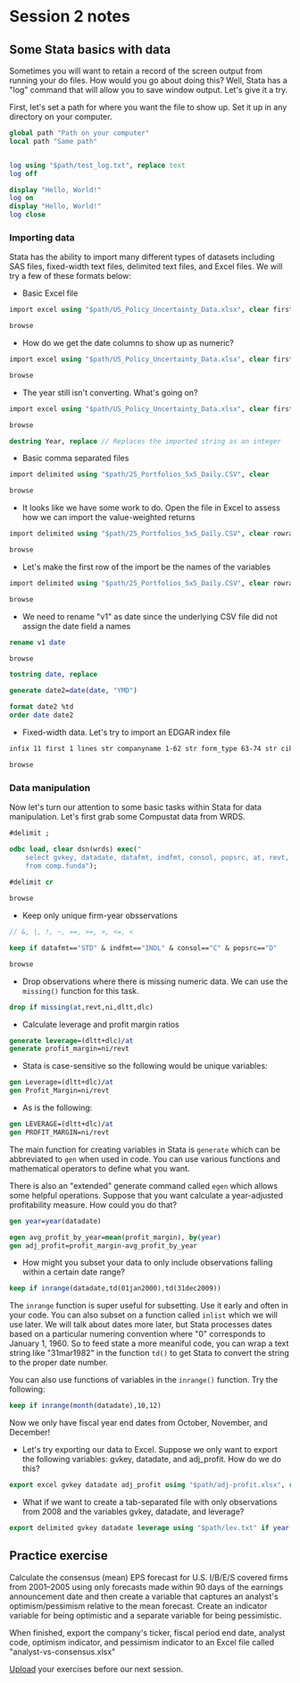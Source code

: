 # Session 2 notes

## Some Stata basics with data

Sometimes you will want to retain a record of the screen output from running your do files. How would you go about doing this? Well, Stata has a "log" command that will allow you to save window output. Let's give it a try.

First, let's set a path for where you want the file to show up. Set it up in any directory on your computer.

```stata
global path "Path on your computer"
local path "Same path"


log using "$path/test_log.txt", replace text
log off

display "Hello, World!"
log on
display "Hello, World!"
log close
```


### Importing data

Stata has the ability to import many different types of datasets including SAS files, fixed-width text files, delimited text files, and Excel files. We will try a few of these formats below:

- Basic Excel file

```stata
import excel using "$path/US_Policy_Uncertainty_Data.xlsx", clear firstrow

browse
```
- How do we get the date columns to show up as numeric?
```stata
import excel using "$path/US_Policy_Uncertainty_Data.xlsx", clear firstrow

browse
```

- The year still isn't converting. What's going on?
```stata
import excel using "$path/US_Policy_Uncertainty_Data.xlsx", clear first cellrange(:D404)

browse

destring Year, replace // Replaces the imported string as an integer
```

- Basic comma separated files
```stata
import delimited using "$path/25_Portfolios_5x5_Daily.CSV", clear

browse
```

- It looks like we have some work to do. Open the file in Excel to assess how we can import the value-weighted returns
```stata
import delimited using "$path/25_Portfolios_5x5_Daily.CSV", clear rowrange(19:24305) 

browse
```

- Let's make the first row of the import be the names of the variables
```stata
import delimited using "$path/25_Portfolios_5x5_Daily.CSV", clear rowrange(19:24305) varnames(19)

browse
```

- We need to rename "v1" as date since the underlying CSV file did not assign the date field a names
```stata
rename v1 date

browse

tostring date, replace

generate date2=date(date, "YMD")

format date2 %td
order date date2
```

- Fixed-width data. Let's try to import an EDGAR index file 
```stata
infix 11 first 1 lines str companyname 1-62 str form_type 63-74 str cik 75-86 str file_date 87-96 str file_path 99-141  using "$path/company20204.idx", clear

browse
```
### Data manipulation

Now let's turn our attention to some basic tasks within Stata for data manipulation. Let's first grab some Compustat data from WRDS.

```stata
#delimit ;

odbc load, clear dsn(wrds) exec("
	select gvkey, datadate, datafmt, indfmt, consol, popsrc, at, revt, ni, dltt, dlc
	from comp.funda");
	
#delimit cr

browse
```
- Keep only unique firm-year obsservations
```stata
// &, |, !, ~, ==, >=, >, <=, <

keep if datafmt=="STD" & indfmt=="INDL" & consol=="C" & popsrc=="D"

browse
```
- Drop observations where there is missing numeric data. We can use the `missing()` function for this task.
```stata
drop if missing(at,revt,ni,dltt,dlc)
```

- Calculate leverage and profit margin ratios
```stata
generate leverage=(dltt+dlc)/at 
generate profit_margin=ni/revt
```
- Stata is case-sensitive so the following would be unique variables:
```stata
gen Leverage=(dltt+dlc)/at 
gen Profit_Margin=ni/revt
```
- As is the following:
```stata
gen LEVERAGE=(dltt+dlc)/at 
gen PROFIT_MARGIN=ni/revt 
```

The main function for creating variables in Stata is `generate` which can be abbreviated to `gen` when used in code. You can use various functions and mathematical operators to define what you want.

There is also an "extended" generate command called `egen` which allows some helpful operations. Suppose that you want calculate a year-adjusted profitability measure. How could you do that?
```stata
gen year=year(datadate)

egen avg_profit_by_year=mean(profit_margin), by(year)
gen adj_profit=profit_margin-avg_profit_by_year
```
- How might you subset your data to only include observations falling within a certain date range?
```stata
keep if inrange(datadate,td(01jan2000),td(31dec2009))
```

The `inrange` function is super useful for subsetting. Use it early and often in your code. You can also subset on a function called `inlist` which we will use later. We will talk about dates more later, but Stata processes dates based on a particular numering convention where "0" corresponds to January 1, 1960. So to feed state a more meaniful code, you can wrap a text string like "31mar1982" in the function `td()` to get Stata to convert the string to the proper date number.

You can also use functions of variables in the `inrange()` function. Try the following:
```stata
keep if inrange(month(datadate),10,12)
```
Now we only have fiscal year end dates from October, November, and December!
- Let's try exporting our data to Excel. Suppose we only want to export the following variables: gvkey, datadate, and adj_profit. How do we do this?
```stata
export excel gvkey datadate adj_profit using "$path/adj-profit.xlsx", replace
```
- What if we want to create a tab-separated file with only observations from 2008 and the variables gvkey, datadate, and leverage?
```stata
export delimited gvkey datadate leverage using "$path/lev.txt" if year(datadate)==2008, replace delimiter(tab)
```
## Practice exercise

Calculate the consensus (mean) EPS forecast for U.S. I/B/E/S covered firms from 2001–2005 using only forecasts made within 90 days of the earnings announcement date and then create a variable that captures an analyst's optimism/pessimism relative to the mean forecast. Create an indicator variable for being optimistic and a separate variable for being pessimistic.

When finished, export the company's ticker, fiscal period end date, analyst code, optimism indicator, and pessimism indicator to an Excel file called "analyst-vs-consensus.xlsx"

[Upload](https://drive.google.com/drive/folders/1NTrUmyeEkkYFDZra8FHf9_EICHAGZ5xd?usp=sharing) your exercises before our next session.
